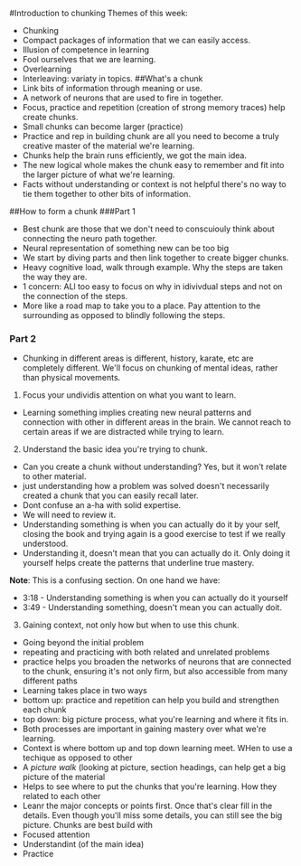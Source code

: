 #Introduction to chunking
Themes of this week:
- Chunking
 - Compact packages of information that we can easily access.
- Illusion of competence in learning
 - Fool ourselves that we are learning.
- Overlearning
 - Interleaving: variaty in topics.
##What's a chunk
- Link bits of information through meaning or use.
 - A network of neurons that are used to fire in together.
 - Focus, practice and repetition (creation of strong memory traces) help create chunks.
 - Small chunks can become larger (practice)
 - Practice and rep in building chunk are all you need to become a truly creative
   master of the material we're learning.
 - Chunks help the brain runs efficiently, we got the main idea.
- The new logical whole makes the chunk easy to remember and fit into the
  larger picture of what we're learning.
- Facts without understanding or context is not helpful there's no way to tie
  them together to other bits of information.

##How to form a chunk
###Part 1
- Best chunk are those that we don't need to conscuiouly think about connecting
  the neuro path together.
- Neural representation of something new can be too big
- We start by diving parts and then link together to create bigger chunks.
- Heavy cognitive load, walk through example. Why the steps are taken the way
  they are.
 - 1 concern: ALl too easy to focus on why in idivivdual steps and not on the
   connection of the steps.
 - More like a road map to take you to a place. Pay attention to the
   surrounding as opposed to blindly following the steps.

### Part 2
- Chunking in different areas is different, history, karate, etc are completely
  different. We'll focus on chunking of mental ideas, rather than physical
movements.

1. Focus your undividis attention on what you want to learn.
 - Learning something implies creating new neural patterns and connection with
   other in different areas in the brain. We cannot reach to certain areas if
   we are distracted while trying to learn.
2. Understand the basic idea you're trying to chunk.
 - Can you create a chunk without understanding? Yes, but it won't relate to
   other material.
 - just understanding how a problem was solved doesn't necessarily created
   a chunk that you can easily recall later.
 - Dont confuse an a-ha with solid expertise.
 - We will need to review it.
 - Understanding something is when you can actually do it by your self, closing
   the book and trying again is  a good exercise to test if we really
understood. 
 - Understanding it, doesn't mean that you can actually do it. Only doing it
   yourself helps create the patterns that underline true mastery.

**Note**: This is a confusing section. On one hand we have:
- 3:18 - Understanding something is when you can actually do it yourself
- 3:49 - Understanding something, doesn't mean you can actually doit.

3. Gaining context, not only how but when to use this chunk.
- Going beyond the initial problem
- repeating and practicing with both related and unrelated problems
- practice helps you broaden the networks of neurons that are connected to the
  chunk, ensuring it's not only firm, but also accessible from many different
paths
- Learning takes place in two ways
 - bottom up: practice and repetition can help you build and strengthen each
   chunk
 - top down: big picture process, what you're learning and where it fits in.
 - Both processes are important in gaining mastery over what we're learning.
- Context is where bottom up and top down learning meet. WHen to use a techique
  as opposed to other
- A *picture walk* (looking at picture, section headings, can help get a big
  picture of the material
 - Helps to see where to put the chunks that you're learning. How they related
   to each other
 - Leanr the major concepts or points first. Once that's clear fill in the
   details. Even though you'll miss some details, you can still see the big
picture.
Chunks are best build with
- Focused attention
- Understandint (of the main idea)
- Practice


